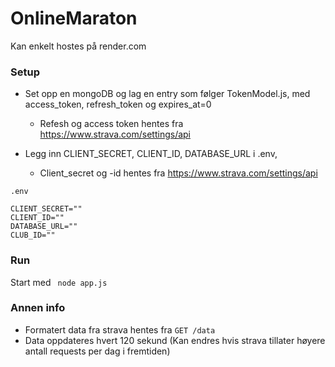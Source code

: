 # OnlineMaraton
Kan enkelt hostes på render.com


### Setup
* Set opp en mongoDB og lag en entry som følger TokenModel.js, med access_token, refresh_token og expires_at=0
    * Refesh og access token hentes fra https://www.strava.com/settings/api

* Legg inn CLIENT_SECRET, CLIENT_ID, DATABASE_URL i .env,         
    * Client_secret og -id hentes fra https://www.strava.com/settings/api

```
.env

CLIENT_SECRET=""
CLIENT_ID=""
DATABASE_URL=""
CLUB_ID=""
```

### Run
Start med ` node app.js`

### Annen info
* Formatert data fra strava hentes fra `GET /data` 
* Data oppdateres hvert 120 sekund (Kan endres hvis strava tillater høyere antall requests per dag i fremtiden)
